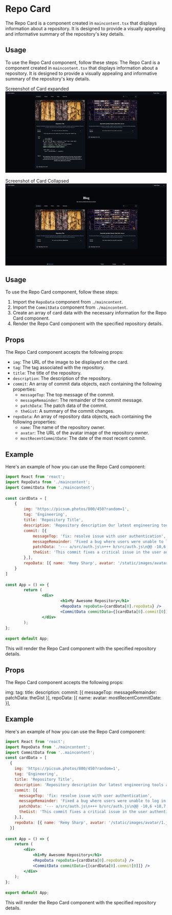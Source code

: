 # Repo Card

The Repo Card is a component created in `maincontent.tsx` that displays information about a repository. It is designed to provide a visually appealing and informative summary of the repository's key details.
## Usage

To use the Repo Card component, follow these steps:
The Repo Card is a component created in `maincontent.tsx` that displays information about a repository. It is designed to provide a visually appealing and informative summary of the repository's key details.

Screenshot of Card expanded
![alt text](https://github.com/Mugwash/ExpandableRepositoryCardReactMUI/blob/main/screenshots/ScreenshotCardExpanded.png?raw=true)

Screenshot of Card Collapsed
![alt text](https://github.com/Mugwash/ExpandableRepositoryCardReactMUI/blob/main/screenshots/ScreenshotCardCollapsed.png?raw=true)

## Usage

To use the Repo Card component, follow these steps:
1. Import the `RepoData` component from `./maincontent`.
2. Import the `CommitData` component from `./maincontent`.
3. Create an array of card data with the necessary information for the Repo Card component.
4. Render the Repo Card component with the specified repository details.

## Props

The Repo Card component accepts the following props:

- `img`: The URL of the image to be displayed on the card.
- `tag`: The tag associated with the repository.
- `title`: The title of the repository.
- `description`: The description of the repository.
- `commit`: An array of commit data objects, each containing the following properties:
    - `messageTop`: The top message of the commit.
    - `messageRemainder`: The remainder of the commit message.
    - `patchData`: The patch data of the commit.
    - `theGist`: A summary of the commit changes.
- `repoData`: An array of repository data objects, each containing the following properties:
    - `name`: The name of the repository owner.
    - `avatar`: The URL of the avatar image of the repository owner.
    - `mostRecentCommitDate`: The date of the most recent commit.

## Example

Here's an example of how you can use the Repo Card component:

```jsx
import React from 'react';
import RepoData from './maincontent';
import CommitData from './maincontent';

const cardData = [
    {
        img: 'https://picsum.photos/800/450?random=1',
        tag: 'Engineering',
        title: 'Repository Title',
        description: 'Repository description Our latest engineering tools are designed to streamline workflows and boost productivity. Discover how these innovations are transforming the software development landscape.',
        commit: [{
            messageTop: 'fix: resolve issue with user authentication',
            messageRemainder: 'Fixed a bug where users were unable to log in due to a missing token validation step.',
            patchData: '--- a/src/auth.js\n+++ b/src/auth.js\n@@ -10,6 +10,7 @@ import { useHistory } from "react-router-dom";\n import { useAuth } from "./context/auth";\n import { useToasts } from "react-toast-notifications";\n import { useMutation } from "@apollo/client";\n+import { validateToken } from "./utils";\n\n const Login = () => {\n   const { setAuthTokens } = useAuth();\n',
            theGist: 'This commit fixes a critical issue in the user authentication process. Previously, users were unable to log in because the system did not validate their tokens. The patch adds a token validation step to ensure that only users with valid tokens can access the system. This change enhances the security and reliability of the authentication mechanism.'
        },],
        repoData: [{ name: 'Remy Sharp', avatar: '/static/images/avatar/1.jpg', mostRecentCommitDate: 'July 14, 2021' }],
    }
]

const App = () => {
        return (
                <div>
                        <h1>My Awesome Repository</h1>
                        <RepoData repoData={cardData[0].repoData} />
                        <CommitData commitData={[cardData[0].commit[0]]} />
                </div>
        );
};

export default App;
```

This will render the Repo Card component with the specified repository details.

## Props

The Repo Card component accepts the following props:

img:
    tag:
    title:
    description:
    commit: [{
      messageTop:
      messageRemainder:
      patchData:
      theGist
    }],
    repoData: [{ name: avatar:  mostRecentCommitDate:  }],

## Example

Here's an example of how you can use the Repo Card component:

```jsx
import React from 'react';
import RepoData from './maincontent';
import CommitData from '..maincontent';
const cardData = [
  {
    img: 'https://picsum.photos/800/450?random=1',
    tag: 'Engineering',
    title: 'Repository Title',
    description: 'Repository description Our latest engineering tools are designed to streamline workflows and boost productivity. Discover how these innovations are transforming the software development landscape.',
    commit: [{
      messageTop: 'fix: resolve issue with user authentication',
      messageRemainder: 'Fixed a bug where users were unable to log in due to a missing token validation step.',
      patchData: '--- a/src/auth.js\n+++ b/src/auth.js\n@@ -10,6 +10,7 @@ import { useHistory } from "react-router-dom";\n import { useAuth } from "./context/auth";\n import { useToasts } from "react-toast-notifications";\n import { useMutation } from "@apollo/client";\n+import { validateToken } from "./utils";\n\n const Login = () => {\n   const { setAuthTokens } = useAuth();\n',
      theGist: 'This commit fixes a critical issue in the user authentication process. Previously, users were unable to log in because the system did not validate their tokens. The patch adds a token validation step to ensure that only users with valid tokens can access the system. This change enhances the security and reliability of the authentication mechanism.'
    },],
    repoData: [{ name: 'Remy Sharp', avatar: '/static/images/avatar/1.jpg', mostRecentCommitDate: 'July 14, 2021' }],
  }]

const App = () => {
    return (
        <div>
            <h1>My Awesome Repository</h1>
            <RepoData repoData={cardData[0].repoData} />
            <CommitData commitData={[cardData[0].commit[0]]} />
        </div>
    );
};

export default App;
```

This will render the Repo Card component with the specified repository details.

